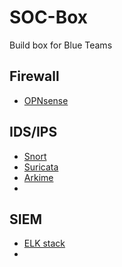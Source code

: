 # SOC-Box
Build box for Blue Teams


## Firewall

- [OPNsense](Firewall-OPNsense.md)
  
## IDS/IPS

- [Snort]()
- [Suricata]()
- [Arkime]()
- 

## SIEM

- [ELK stack]()
- 
  
